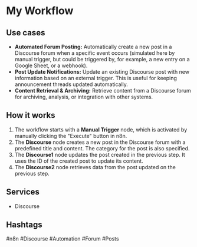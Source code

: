 # My Workflow

## Use cases

*   **Automated Forum Posting:** Automatically create a new post in a Discourse forum when a specific event occurs (simulated here by manual trigger, but could be triggered by, for example, a new entry on a Google Sheet, or a webhook).
*   **Post Update Notifications:** Update an existing Discourse post with new information based on an external trigger. This is useful for keeping announcement threads updated automatically.
*   **Content Retrieval & Archiving:** Retrieve content from a Discourse forum for archiving, analysis, or integration with other systems.

## How it works

1.  The workflow starts with a **Manual Trigger** node, which is activated by manually clicking the "Execute" button in n8n.
2.  The **Discourse** node creates a new post in the Discourse forum with a predefined title and content.  The category for the post is also specified.
3.  The **Discourse1** node updates the post created in the previous step. It uses the ID of the created post to update its content.
4.  The **Discourse2** node retrieves data from the post updated on the previous step.

## Services

*   Discourse

## Hashtags

#n8n #Discourse #Automation #Forum #Posts
